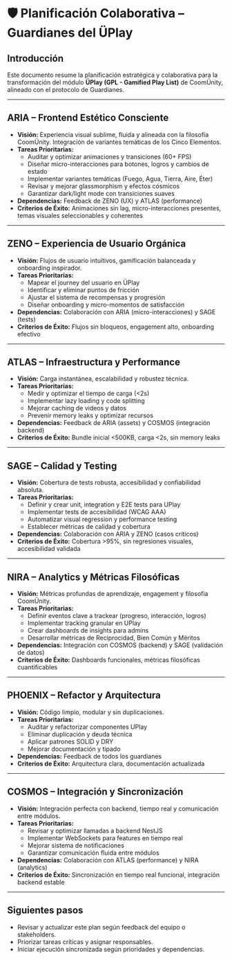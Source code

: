 # 🛡️ Planificación Colaborativa – Guardianes del ÜPlay

## Introducción
Este documento resume la planificación estratégica y colaborativa para la transformación del módulo **ÜPlay (GPL - Gamified Play List)** de CoomÜnity, alineado con el protocolo de Guardianes.

---

## ARIA – Frontend Estético Consciente
- **Visión:** Experiencia visual sublime, fluida y alineada con la filosofía CoomÜnity. Integración de variantes temáticas de los Cinco Elementos.
- **Tareas Prioritarias:**
  - Auditar y optimizar animaciones y transiciones (60+ FPS)
  - Diseñar micro-interacciones para botones, logros y cambios de estado
  - Implementar variantes temáticas (Fuego, Agua, Tierra, Aire, Éter)
  - Revisar y mejorar glassmorphism y efectos cósmicos
  - Garantizar dark/light mode con transiciones suaves
- **Dependencias:** Feedback de ZENO (UX) y ATLAS (performance)
- **Criterios de Éxito:** Animaciones sin lag, micro-interacciones presentes, temas visuales seleccionables y coherentes

---

## ZENO – Experiencia de Usuario Orgánica
- **Visión:** Flujos de usuario intuitivos, gamificación balanceada y onboarding inspirador.
- **Tareas Prioritarias:**
  - Mapear el journey del usuario en ÜPlay
  - Identificar y eliminar puntos de fricción
  - Ajustar el sistema de recompensas y progresión
  - Diseñar onboarding y micro-momentos de satisfacción
- **Dependencias:** Colaboración con ARIA (micro-interacciones) y SAGE (tests)
- **Criterios de Éxito:** Flujos sin bloqueos, engagement alto, onboarding efectivo

---

## ATLAS – Infraestructura y Performance
- **Visión:** Carga instantánea, escalabilidad y robustez técnica.
- **Tareas Prioritarias:**
  - Medir y optimizar el tiempo de carga (<2s)
  - Implementar lazy loading y code splitting
  - Mejorar caching de videos y datos
  - Prevenir memory leaks y optimizar recursos
- **Dependencias:** Feedback de ARIA (assets) y COSMOS (integración backend)
- **Criterios de Éxito:** Bundle inicial <500KB, carga <2s, sin memory leaks

---

## SAGE – Calidad y Testing
- **Visión:** Cobertura de tests robusta, accesibilidad y confiabilidad absoluta.
- **Tareas Prioritarias:**
  - Definir y crear unit, integration y E2E tests para UPlay
  - Implementar tests de accesibilidad (WCAG AAA)
  - Automatizar visual regression y performance testing
  - Establecer métricas de calidad y cobertura
- **Dependencias:** Colaboración con ARIA y ZENO (casos críticos)
- **Criterios de Éxito:** Cobertura >95%, sin regresiones visuales, accesibilidad validada

---

## NIRA – Analytics y Métricas Filosóficas
- **Visión:** Métricas profundas de aprendizaje, engagement y filosofía CoomÜnity.
- **Tareas Prioritarias:**
  - Definir eventos clave a trackear (progreso, interacción, logros)
  - Implementar tracking granular en UPlay
  - Crear dashboards de insights para admins
  - Desarrollar métricas de Reciprocidad, Bien Común y Mëritos
- **Dependencias:** Integración con COSMOS (backend) y SAGE (validación de datos)
- **Criterios de Éxito:** Dashboards funcionales, métricas filosóficas cuantificables

---

## PHOENIX – Refactor y Arquitectura
- **Visión:** Código limpio, modular y sin duplicaciones.
- **Tareas Prioritarias:**
  - Auditar y refactorizar componentes UPlay
  - Eliminar duplicación y deuda técnica
  - Aplicar patrones SOLID y DRY
  - Mejorar documentación y tipado
- **Dependencias:** Feedback de todos los guardianes
- **Criterios de Éxito:** Arquitectura clara, documentación actualizada

---

## COSMOS – Integración y Sincronización
- **Visión:** Integración perfecta con backend, tiempo real y comunicación entre módulos.
- **Tareas Prioritarias:**
  - Revisar y optimizar llamadas a backend NestJS
  - Implementar WebSockets para features en tiempo real
  - Mejorar sistema de notificaciones
  - Garantizar comunicación fluida entre módulos
- **Dependencias:** Colaboración con ATLAS (performance) y NIRA (analytics)
- **Criterios de Éxito:** Sincronización en tiempo real funcional, integración backend estable

---

## Siguientes pasos
- Revisar y actualizar este plan según feedback del equipo o stakeholders.
- Priorizar tareas críticas y asignar responsables.
- Iniciar ejecución sincronizada según prioridades y dependencias. 